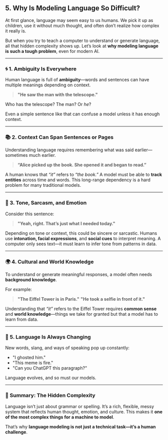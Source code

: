 
## 5. **Why Is Modeling Language So Difficult?**

At first glance, language may seem easy to us humans. We pick it up as children, use it without much thought, and often don’t realize how complex it really is.

But when you try to teach a computer to understand or generate language, all that hidden complexity shows up. Let’s look at **why modeling language is such a tough problem**, even for modern AI.

---

### 🌀 1. **Ambiguity Is Everywhere**

Human language is full of **ambiguity**—words and sentences can have multiple meanings depending on context.

> **"He saw the man with the telescope."**

Who has the telescope? The man? Or *he*?

Even a simple sentence like that can confuse a model unless it has enough context.

---

### 📚 2. **Context Can Span Sentences or Pages**

Understanding language requires remembering what was said earlier—sometimes much earlier.

> **“Alice picked up the book. She opened it and began to read.”**

A human knows that *“it”* refers to *“the book.”*
A model must be able to **track entities** across time and words. This long-range dependency is a hard problem for many traditional models.

---

### 💬 3. **Tone, Sarcasm, and Emotion**

Consider this sentence:

> **"Yeah, right. That’s just what I needed today."**

Depending on tone or context, this could be sincere or sarcastic.
Humans use **intonation, facial expressions**, and **social cues** to interpret meaning. A computer only sees text—it must learn to infer tone from patterns in data.

---

### 🌍 4. **Cultural and World Knowledge**

To understand or generate meaningful responses, a model often needs **background knowledge**.

For example:

> **"The Eiffel Tower is in Paris."**
> **"He took a selfie in front of it."**

Understanding that *“it”* refers to the Eiffel Tower requires **common sense** and **world knowledge**—things we take for granted but that a model has to learn from data.

---

### 🔣 5. **Language Is Always Changing**

New words, slang, and ways of speaking pop up constantly:

* "I ghosted him."
* "This meme is fire."
* "Can you ChatGPT this paragraph?"

Language evolves, and so must our models.

---

### 🚧 Summary: The Hidden Complexity

Language isn’t just about grammar or spelling. It’s a rich, flexible, messy system that reflects human thought, emotion, and culture. This makes it **one of the most complex things for a machine to model**.

That’s why **language modeling is not just a technical task—it’s a human challenge**.

